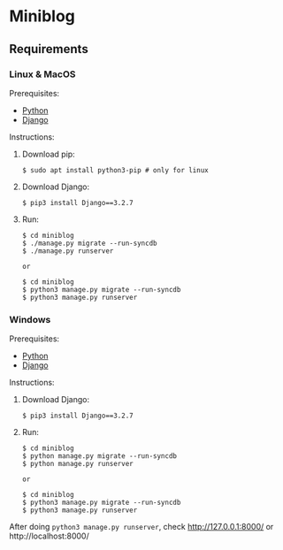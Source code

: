 # Miniblog

## Requirements

### Linux & MacOS

Prerequisites:

- [Python][python-download]
- [Django][django-download]

Instructions:

1.  Download pip:

        $ sudo apt install python3-pip # only for linux

1.  Download Django:

        $ pip3 install Django==3.2.7

1.  Run:

        $ cd miniblog
        $ ./manage.py migrate --run-syncdb
        $ ./manage.py runserver

        or

        $ cd miniblog
        $ python3 manage.py migrate --run-syncdb
        $ python3 manage.py runserver

### Windows

Prerequisites:

- [Python][python-download]
- [Django][django-download]

Instructions:

1.  Download Django:

        $ pip3 install Django==3.2.7

1.  Run:

        $ cd miniblog
        $ python manage.py migrate --run-syncdb
        $ python manage.py runserver

        or

        $ cd miniblog
        $ python3 manage.py migrate --run-syncdb
        $ python3 manage.py runserver

After doing `python3 manage.py runserver`, check http://127.0.0.1:8000/ or http://localhost:8000/

[django-download]: https://www.djangoproject.com/download/
[python-download]: https://www.python.org/downloads/

